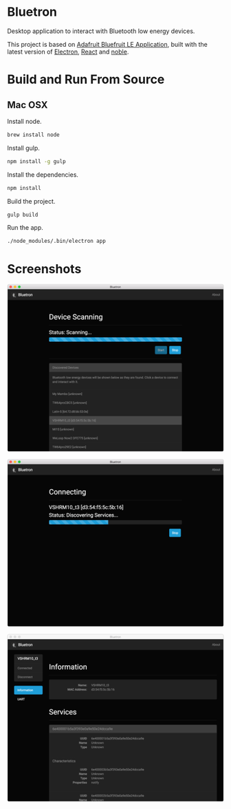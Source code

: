 # Bluetron

Desktop application to interact with Bluetooth low energy devices.

This project is based on [Adafruit Bluefruit LE Application](https://github.com/adafruit/adafruit-bluefruit-le-desktop),
built with the latest version of [Electron](http://electron.atom.io), [React](https://facebook.github.io/react) and [noble](https://github.com/sandeepmistry/noble).


# Build and Run From Source

## Mac OSX

Install node.

```sh
brew install node
```

Install gulp.

```sh
npm install -g gulp
```

Install the dependencies.

```sh
npm install
```

Build the project.

```sh
gulp build
```

Run the app.

```sh
./node_modules/.bin/electron app
```

# Screenshots

![Bluetron screenshots 01](/screenshots/app_01.png?raw=true)

![Bluetron screenshots 02](/screenshots/app_02.png?raw=true)

![Bluetron screenshots 03](/screenshots/app_03.png?raw=true)
